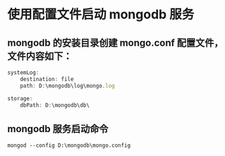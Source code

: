 # 使用配置文件启动 mongodb 服务

## mongodb 的安装目录创建 mongo.conf 配置文件，文件内容如下：

```js
systemLog:
    destination: file
    path: D:\mongodb\log\mongo.log

storage:
    dbPath: D:\mongodb\db\
```

## mongodb 服务启动命令

    mongod --config D:\mongodb\mongo.config